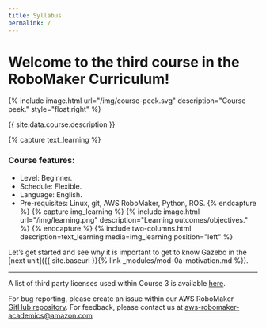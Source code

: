 ```yaml
---
title: Syllabus
permalink: /
---
```



# Welcome to the third course in the RoboMaker Curriculum!

{% include image.html url="/img/course-peek.svg" description="Course peek." style="float:right" %}

{{ site.data.course.description }}

{% capture text_learning %}
### Course features:
- Level: Beginner.
- Schedule: Flexible.
- Language: English.
- Pre-requisites: Linux, git, AWS RoboMaker, Python, ROS.
{% endcapture %}
{% capture img_learning %}
{% include image.html url="/img/learning.png" description="Learning outcomes/objectives." %}
{% endcapture %}
{% include two-columns.html description=text_learning media=img_learning position="left" %}


Let’s get started and see why it is important to get to know Gazebo in the [next unit]({{ site.baseurl }}{% link _modules/mod-0a-motivation.md %}).

------

A list of third party licenses used within Course 3 is available [here](/NOTICE.txt).

For bug reporting, please create an issue within our AWS RoboMaker [GitHub repository](https://github.com/aws-robotics/aws-robomaker-robotics-curriculum). For feedback, please contact us at <aws-robomaker-academics@amazon.com>

